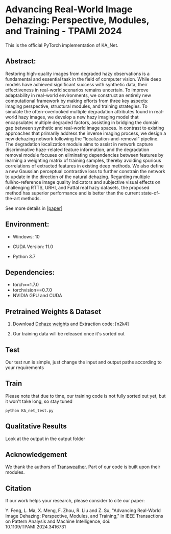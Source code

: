 # Advancing Real-World Image Dehazing: Perspective, Modules, and Training - TPAMI 2024

This is the official PyTorch implementation of KA_Net.  
## Abstract:
Restoring high-quality images from degraded hazy observations is a fundamental and essential task in the field of computer vision. While deep models have achieved significant success with synthetic data, their effectiveness in real-world scenarios remains uncertain. To improve adaptability in real-world environments, we construct an entirely new computational framework by making efforts from three key aspects: imaging perspective, structural modules, and training strategies. To simulate the often-overlooked multiple degradation attributes found in real-world hazy images, we develop a new hazy imaging model that encapsulates multiple degraded factors, assisting in bridging the domain gap between synthetic and real-world image spaces. In contrast to existing approaches that primarily address the inverse imaging process, we design a new dehazing network following the “localization-and-removal” pipeline. The degradation localization module aims to assist in network capture discriminative haze-related feature information, and the degradation removal module focuses on eliminating dependencies between features by learning a weighting matrix of training samples, thereby avoiding spurious correlations of extracted features in existing deep methods. We also define a new Gaussian perceptual contrastive loss to further constrain the network to update in the direction of the natural dehazing. Regarding multiple full/no-reference image quality indicators and subjective visual effects on challenging RTTS, URHI, and Fattal real hazy datasets, the proposed method has superior performance and is better than the current state-of-the-art methods.


See more details in [[paper]](https://ieeexplore.ieee.org/document/10564179)

## Environment:

- Windows: 10

- CUDA Version: 11.0 
- Python 3.7

## Dependencies:

- torch==1.7.0
- torchvision==0.7.0
- NVIDIA GPU and CUDA

## Pretrained Weights & Dataset

1. Download [Dehaze weights](https://pan.baidu.com/s/1HETnxLCTxjHRsBg2STwsHQ) and Extraction code: [n2k4]

2. Our training data will be released once it's sorted out

## Test

Our test run is simple, just change the input and output paths according to your requirements

## Train

Please note that due to time, our training code is not fully sorted out yet, but it won't take long, so stay tuned

```
python KA_net_test.py
```

## Qualitative Results

Look at the output in the output folder


## Acknowledgement

We thank the authors of [Transweather](https://arxiv.org/abs/2111.14813). Part of our code is built upon their modules.

 
## Citation

If our work helps your research, please consider to cite our paper:

Y. Feng, L. Ma, X. Meng, F. Zhou, R. Liu and Z. Su, "Advancing Real-World Image Dehazing: Perspective, Modules, and Training," in IEEE Transactions on Pattern Analysis and Machine Intelligence, doi: 10.1109/TPAMI.2024.3416731

 


